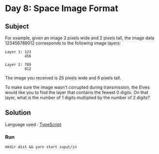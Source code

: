 # Day 8: Space Image Format

## Subject

For example, given an image 3 pixels wide and 2 pixels tall, the image data
123456789012 corresponds to the following image layers:

    Layer 1: 123
             456

    Layer 2: 789
             012

The image you received is 25 pixels wide and 6 pixels tall.

To make sure the image wasn't corrupted during transmission, the Elves would
like you to find the layer that contains the fewest 0 digits. On that layer,
what is the number of 1 digits multiplied by the number of 2 digits?

## Solution

Language used : [TypeScript](https://www.typescriptlang.org/)

### Run

    mkdir dist && yarn start input/in
